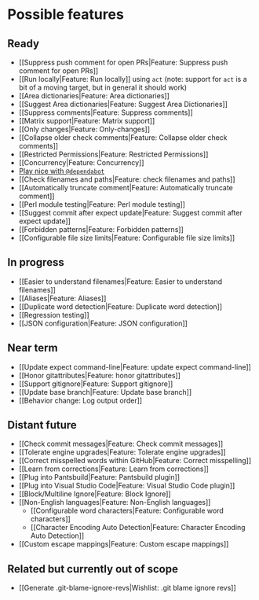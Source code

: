 # Possible features

## Ready

* [[Suppress push comment for open PRs|Feature: Suppress push comment for open PRs]]
* [[Run locally|Feature: Run locally]] using `act` (note: support for `act` is a bit of a moving target, but in general it should work)
* [[Area dictionaries|Feature: Area dictionaries]]
* [[Suggest Area dictionaries|Feature: Suggest Area Dictionaries]]
* [[Suppress comments|Feature: Suppress comments]]
* [[Matrix support|Feature: Matrix support]]
* [[Only changes|Feature: Only-changes]]
* [[Collapse older check comments|Feature: Collapse older check comments]]
* [[Restricted Permissions|Feature: Restricted Permissions]]
* [[Concurrency|Feature: Concurrency]]
* [Play nice with `@dependabot`](@dependabot)
* [[Check filenames and paths|Feature: check filenames and paths]]
* [[Automatically truncate comment|Feature: Automatically truncate comment]]
* [[Perl module testing|Feature: Perl module testing]]
* [[Suggest commit after expect update|Feature: Suggest commit after expect update]]
* [[Forbidden patterns|Feature: Forbidden patterns]]
* [[Configurable file size limits|Feature: Configurable file size limits]]

## In progress

* [[Easier to understand filenames|Feature: Easier to understand filenames]]
* [[Aliases|Feature: Aliases]]
* [[Duplicate word detection|Feature: Duplicate word detection]]
* [[Regression testing]]
* [[JSON configuration|Feature: JSON configuration]]

## Near term

* [[Update expect command-line|Feature: update expect command-line]]
* [[Honor gitattributes|Feature: honor gitattributes]]
* [[Support gitignore|Feature: Support gitignore]]
* [[Update base branch|Feature: Update base branch]]
* [[Behavior change: Log output order]]

## Distant future

* [[Check commit messages|Feature: Check commit messages]]
* [[Tolerate engine upgrades|Feature: Tolerate engine upgrades]]
* [[Correct misspelled words within GitHub|Feature: Correct misspelling]]
* [[Learn from corrections|Feature: Learn from corrections]]
* [[Plug into Pantsbuild|Feature: Pantsbuild plugin]]
* [[Plug into Visual Studio Code|Feature: Visual Studio Code plugin]]
* [[Block/Multiline Ignore|Feature: Block Ignore]]
* [[Non-English languages|Feature: Non-English languages]]
  * [[Configurable word characters|Feature: Configurable word characters]]
  * [[Character Encoding Auto Detection|Feature: Character Encoding Auto Detection]]
* [[Custom escape mappings|Feature: Custom escape mappings]]

## Related but currently out of scope

* [[Generate .git-blame-ignore-revs|Wishlist: .git blame ignore revs]]
